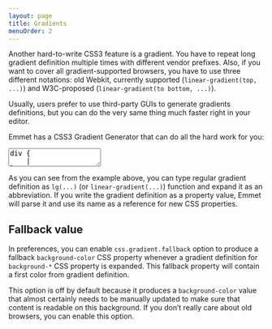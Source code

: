 ```yaml
---
layout: page
title: Gradients
menuOrder: 2
---
```

Another hard-to-write CSS3 feature is a gradient. You have to repeat long gradient definition multiple times with different vendor prefixes. Also, if you want to cover all gradient-supported browsers, you have to use three different notations: old Webkit, currently supported (`linear-gradient(top, ...)`) and W3C-proposed (`linear-gradient(to bottom, ...)`).

Usually, users prefer to use third-party GUIs to generate gradients definitions, but you can do the very same thing much faster right in your editor.

Emmet has a CSS3 Gradient Generator that can do all the hard work for you:

<textarea class="movie-def">
div {
	|
}
@@@
tooltip: Type normal CSS Gradient definition as <strong>lg(...)</strong> inside CSS rule
type: lg(left, #fc0 30%, red)
wait: 1000
tooltip: Run “Expand Abbreviation” action to transform gradient definition ::: “Expand Abbreviation” (Tab key)
run: emmet.expand_abbreviation
wait: 1000
run: goCharRight
run: {command: "newlineAndIndent", times: 2}
wait: 500
type: border-image: 
tooltip: If you write <strong>lg(...)</strong> definition as property value, Emmet will inherit its property name
type: lg(left, #fc0 30%, red)
wait: 500
run: emmet.expand_abbreviation
wait: 1000
moveTo: 9:51
select: 9:54
tooltip: {text: "You can modify generated gradient definition and run “Expand Abbreviation” action again to mirror changes to other gradients with the same CSS property name", wait: 7000}
type: black
wait: 500
run: emmet.expand_abbreviation
@@@
mode: text/css
</textarea>

As you can see from the example above, you can type regular gradient definition as `lg(...)` (or `linear-gradient(...)`) function and expand it as an abbreviation. If you write the gradient definition as a property value, Emmet will parse it and use its name as a reference for new CSS properties.

## Fallback value

In preferences, you can enable `css.gradient.fallback` option to produce a fallback `background-color` CSS property whenever a gradient definition for `background-*` CSS property is expanded. This fallback property will contain a first color from gradient definition.

This option is off by default because it produces a `background-color` value that almost certainly needs to be manually updated to make sure that content is readable on this background. If you don’t really care about old browsers, you can enable this option.
